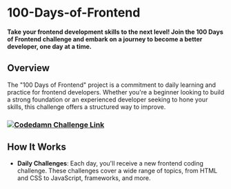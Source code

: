 # 100-Days-of-Frontend

**Take your frontend development skills to the next level! Join the 100 Days of Frontend challenge and embark on a journey to become a better developer, one day at a time.**


## Overview

The "100 Days of Frontend" project is a commitment to daily learning and practice for frontend developers. Whether you're a beginner looking to build a strong foundation or an experienced developer seeking to hone your skills, this challenge offers a structured way to improve.
### [![Codedamn Challenge Link](http://www.w3.org/2000/svg)](https://codedamn.com/challenge/100-days-of-frontend)<br>


## How It Works

- **Daily Challenges**: Each day, you'll receive a new frontend coding challenge. These challenges cover a wide range of topics, from HTML and CSS to JavaScript, frameworks, and more.